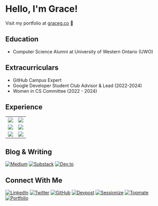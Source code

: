 # Hello, I'm Grace! 
<div align="left">
  <p>Visit my portfolio at <a href="https://graceg.co">graceg.co</a> 🚀</p>
</div>

## Education
- Computer Science Alumni at University of Western Ontario (UWO)

## Extracurriculars
- GitHub Campus Expert
- Google Developer Student Club Advisor & Lead (2022-2024)
- Women in CS Committee (2022 - 2024)

## Experience
<table>
  <tr>
    <td><a href="https://www.blog.graceg.co/p/my-microsoft-pm-internship?r=p43nz" target="_blank"><img src="https://img.shields.io/badge/Microsoft-0078D4?style=for-the-badge&logo=microsoft&logoColor=white" /></a></td>
    <td><a href="https://www.blog.graceg.co/p/building-machine-learningllm-observability?r=p43nz" target="_blank"><img src="https://img.shields.io/badge/Datadog-632CA6?style=for-the-badge&logo=datadog&logoColor=white" /></a></td>
  </tr>
  <tr>
    <td><a href="https://www.blog.graceg.co/p/my-software-development-engineer?r=p43nz" target="_blank"><img src="https://img.shields.io/badge/GoDaddy-1BDBDB?style=for-the-badge&logo=godaddy&logoColor=white" /></a></td>
    <td><a href="https://www.gbm.scotiabank.com/en.html" target="_blank"><img src="https://img.shields.io/badge/Scotiabank-FF0000?style=for-the-badge&logo=scotiabank&logoColor=white" /></a></td>
  </tr>
  <tr>
    <td><a href="https://www.otpp.com" target="_blank"><img src="https://img.shields.io/badge/Ontario_Teachers'-FF0000?style=for-the-badge&logoColor=white" /></a></td>
    <td><a href="https://www.sdmshn.ca/" target="_blank"><img src="https://img.shields.io/badge/Loblaw_Companies-000000?style=for-the-badge&logoColor=white" /></a></td>
  </tr>
</table>

## Blog & Writing
[![Medium](https://img.shields.io/badge/Medium-12100E?style=for-the-badge&logo=medium&logoColor=white)](https://medium.com/@1grace)
[![Substack](https://img.shields.io/badge/Substack-%23006f5c.svg?style=for-the-badge&logo=substack&logoColor=FF6719)](https://www.blog.graceg.co/about)
[![Dev.to](https://img.shields.io/badge/dev.to-0A0A0A?style=for-the-badge&logo=dev.to&logoColor=white)](https://dev.to/1grace)

## Connect With Me
[![LinkedIn](https://img.shields.io/badge/LinkedIn-0077B5?style=for-the-badge&logo=linkedin&logoColor=white)](https://linkedin.com/in/1gracegong)
[![Twitter](https://img.shields.io/badge/Twitter-%231DA1F2.svg?style=for-the-badge&logo=X&logoColor=white)](https://x.com/graceg0ng)
[![GitHub](https://img.shields.io/badge/GitHub-100000?style=for-the-badge&logo=github&logoColor=white)](https://github.com/ggongg)
[![Devpost](https://img.shields.io/badge/Devpost-003E54?style=for-the-badge&logo=devpost&logoColor=white)](https://devpost.com/1grace)
[![Sessionize](https://img.shields.io/badge/Sessionize-1AB394?style=for-the-badge&logo=sessionize&logoColor=white)](https://sessionize.com/gracegong)
[![Topmate](https://img.shields.io/badge/Topmate-FF5722?style=for-the-badge&logoColor=white)](https://topmate.io/gracegong)
[![Portfolio](https://img.shields.io/badge/Portfolio-FFD700?style=for-the-badge&logo=about.me&logoColor=black)](https://graceg.co)



